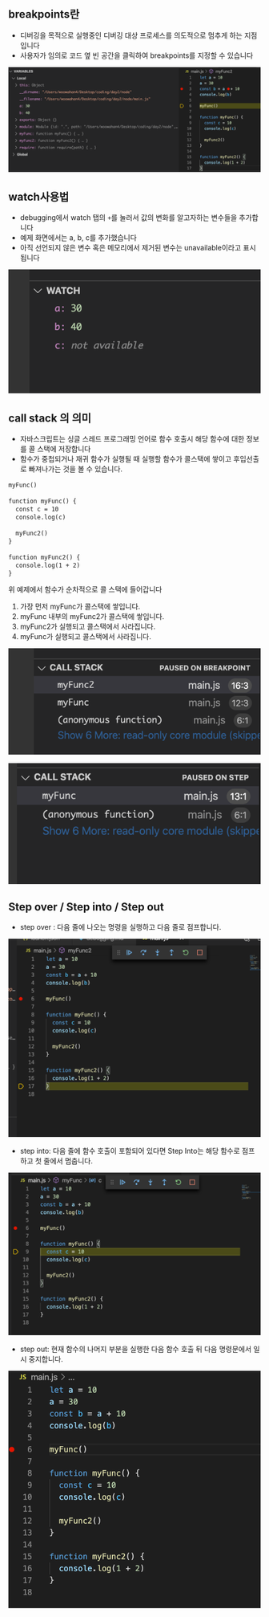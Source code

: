 ## breakpoints란

- 디버깅을 목적으로 실행중인 디버깅 대상 프로세스를 의도적으로 멈추게 하는 지점입니다
- 사용자가 임의로 코드 옆 빈 공간을 클릭하여 breakpoints를 지정할 수 있습니다

![breakpoints](../images/breakpoints.png)

## watch사용법

- debugging에서 watch 탭의 `+`를 눌러서 값의 변화를 알고자하는 변수들을 추가합니다
- 예제 화면에서는 a, b, c를 추가했습니다
- 아직 선언되지 않은 변수 혹은 메모리에서 제거된 변수는 unavailable이라고 표시됩니다

![watch](../images/watch.png)

## call stack 의 의미

- 자바스크립트는 싱글 스레드 프로그래밍 언어로 함수 호출시 해당 함수에 대한 정보를 콜 스택에 저장합니다
- 함수가 중첩되거나 재귀 함수가 실행될 때 실행할 함수가 콜스택에 쌓이고 후입선출로 빠져나가는 것을 볼 수 있습니다.

```
myFunc()

function myFunc() {
  const c = 10
  console.log(c)

  myFunc2()
}

function myFunc2() {
  console.log(1 + 2)
}

```

위 예제에서 함수가 순차적으로 콜 스택에 들어갑니다

1. 가장 먼저 myFunc가 콜스택에 쌓입니다.
2. myFunc 내부의 myFunc2가 콜스택에 쌓입니다.
3. myFunc2가 실행되고 콜스택에서 사라집니다.
4. myFunc가 실행되고 콜스택에서 사라집니다.

![callstack](../images/callstack.png)

![callstack2](../images/callstack2.png)

## Step over / Step into / Step out

- step over : 다음 줄에 나오는 명령을 실행하고 다음 줄로 점프합니다.

![stepover](/image/stepover.png)

- step into: 다음 줄에 함수 호출이 포함되어 있다면 Step Into는 해당 함수로 점프하고 첫 줄에서 멈춥니다.

![stepinto](/image/stepinto.png)

- step out: 현재 함수의 나머지 부분을 실행한 다음 함수 호출 뒤 다음 명령문에서 일시 중지합니다.

![stepout](../images/stepout.png)
